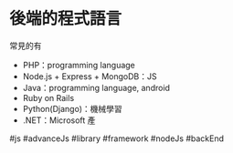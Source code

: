 # 後端的程式語言
常見的有
- PHP：programming language
- Node.js + Express + MongoDB：JS
- Java：programming language, android
- Ruby on Rails
- Python(Django)：機械學習
- .NET：Microsoft 產

#js #advanceJs #library #framework #nodeJs #backEnd